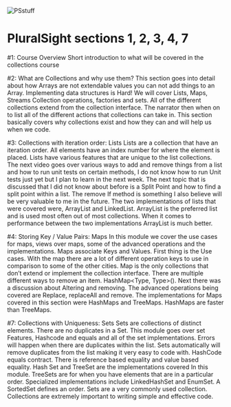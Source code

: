 ![PSstuff](https://github.com/Itsonedev/PluralSightHW/assets/143683663/617a65e3-4cf9-4bc7-87ff-3f33664e7922)
# PluralSight sections 1, 2, 3, 4, 7
#1: Course Overview
Short introduction to what will be covered in the collections course

#2: What are Collections and why use them?
This section goes into detail about how Arrays are not extendable values you can not add things to an Array. Implementing data structures is Hard! We will cover Lists, Maps, Streams Collection operations, factories and sets. All of the different collections extend from the collection interface. The narrator then when on to list all of the different actions that collections can take in. This section basically covers why collections exist and how they can and will help us when we code.

#3: Collections with iteration order: Lists
Lists are a collection that have an iteration order. All elements have an index number for where the element is placed. Lists have various features that are unique to the list collections. The next video goes over various ways to add and remove things from a list and how to run unit tests on certain methods, I do not know how to run Unit tests just yet but I plan to learn in the next week. The next topic that is discussed that I did not know about before is a Split Point and how to find a split point within a list. The remove If method is something I also believe will be very valuable to me in the future. The two implementations of lists that were covered were, ArrayList and LinkedList. ArrayList is the preferred list and is used most often out of most collections. When it comes to performance between the two implementations ArrayList is much better. 

#4: Storing Key / Value Pairs: Maps
In this module we cover the use cases for maps, views over maps, some of the advanced operations and the implementations. Maps associate Keys and Values. First thing is the Use cases. With the map there are a lot of different operation keys to use in comparison to some of the other cities. Map is the only collections that don’t extend or implement the collection interface. There are multiple different ways to remove an item. HashMap<Type, Type>(). Next there was a discussion about Altering and removing. The advanced operations being covered are Replace, replaceAll and remove. The implementations for Maps covered in this section were HashMaps and TreeMaps.  HashMaps are faster than TreeMaps. 

#7: Collections with Uniqueness: Sets
Sets are collections of distinct elements. There are no duplicates in a Set. This module goes over set Features, Hashcode and equals and all of the set implementations. Errors will happen when there are duplicates within the list. Sets automatically will remove duplicates from the list making it very easy to code with. HashCode equals contract. There is reference based equality and value based equality.  Hash Set and TreeSet are the implementations covered In this module. TreeSets are for when you have elements that are in a particular order. Specialized implementations include LinkedHashSet and EnumSet. A SortedSet defines an order.  Sets are a very commonly used collection. Collections are extremely important to writing simple and effective code.
